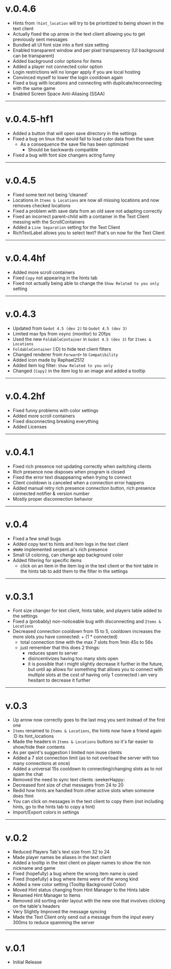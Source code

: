 # v.0.4.6

- Hints from `!hint_location` will try to be prioritized to being shown in the text client
- Actually fixed the up arrow in the text client allowing you to get previously sent messages
- Bundled all UI font size into a font size setting
- Enabled transparent window and per pixel transparency (UI background can be transparent)
- Added background color options for items
- Added a player not connected color option
- Login restrictions will no longer apply if you are local hosting
- Convinced myself to lower the login cooldown again
- Fixed a bug with locations and connecting with duplicate/reconnecting with the same game
- Enabled Screen Space Anti-Aliasing (SSAA)

---
# v.0.4.5-hf1

- Added a button that will open save directory in the settings
- Fixed a bug on linux that would fail to load color data from the save
  - As a consequence the save file has been optimized
    - Should be backwards compatible 
- Fixed a bug with font size changers acting funny

---
# v.0.4.5

- Fixed some text not being 'cleaned'
- Locations in `Items & Locations` are now all missing locations and now removes checked locations
- Fixed a problem with save data from an old save not adapting correctly
- Fixed an incorrect parent-child with a container in the Text Client messing with the ScrollContainers
- Added a `Line Separation` setting for the Text Client
- RichTextLabel allows you to select text? that's on now for the Text Client 

---
# v.0.4.4hf

- Added more scroll containers
- Fixed `Copy` not appearing in the hints tab
- Fixed not actually being able to change the `Show Related to you only` setting

---
# v.0.4.3

- Updated from `Godot 4.5 (dev 2)` to `Godot 4.5 (dev 3)` 
- Limited max fps from vsync (monitor) to 20fps
- Used the new `FoldableContainer` in `Godot 4.5 (dev 3)` for `Items & Locations`
- `FoldableContainer` (:D) to hide text client filters
- Changed renderer from `Forward+` to `Compatibility`
- Added icon made by Raphael2512
- Added item log filter: `Show Related to you only`
- Changed `[Copy]` in the item log to an image and added a tooltip

---
# v.0.4.2hf

- Fixed funny problems with color settings
- Added more scroll containers
- Fixed disconnecting breaking everything
- Added Licenses

---
# v.0.4.1

- Fixed rich presence not updating correctly when switching clients
- Rich presence now disposes when program is closed
- Fixed the error text disappearing when trying to connect
- Client cooldown is canceled when a connection error happens
- Added manual retry rich presence connection button, rich presence connected notifier & version number
- Mostly proper disconnection behavior

---
# v.0.4

- Fixed a few small bugs
- Added copy text to hints and item logs in the text client
- ~~stole~~ implemented serpent.ai's rich presence
- Small UI coloring, can change app background color
- Added filtering for specific items
  - click on an item in the item log in the text client or the hint table in the hints tab to add them to the filter in the settings 

---
# v.0.3.1

- Font size changer for text client, hints table, and players table added to the settings
- Fixed a (probably) non-noticeable bug with disconnecting and `Items & Locations`
- Decreased connection cooldown from 15 to 5, cooldown increases the more slots you have connected: + (1 * connected)
  - total connection time with the max 7 slots from 1min 45s to 56s
  - just remember that this does 2 things:
    - reduces spam to server
    - disincentivizes having too many slots open
    - it is possible that i might slightly decrease it further in the future, but until ap allows for something that allows you to connect with multiple slots at the cost of having only 1 connected i am very hesitant to decrease it further

---
# v.0.3

- Up arrow now correctly goes to the last msg you sent instead of the first one
- `Items` renamed to `Items & Locations`, the hints now have a friend again :D its hint_locations
- Made the headers in `Items & Locations` buttons so it's far easier to show/hide their contents
- As per qwint's suggestion I limited non inuse clients
- Added a 7 slot connection limit (as to not overload the server with too many connections at once)
- Added a universal 15s cooldown to connecting/changing slots as to not spam the chat
- Removed the need to sync text clients :seekerHappy:
- Decreased font size of chat messages from 24 to 20
- Redid how hints are handled from other active slots when someone does !hint 
- You can click on messages in the text client to copy them (not including hints, go to the hints tab to copy a hint)
- Import/Export colors in settings

---
# v.0.2

- Reduced Players Tab's text size from 32 to 24
- Made player names be aliases in the text client
- Added a tooltip in the text client on player names to show the non nickname and game
- Fixed (hopefully) a bug where the wrong item name is used
- Fixed (hopefully) a bug where items were of the wrong kind
- Added a new color setting (Tooltip Background Color)
- Moved Hint status changing from Hint Manager to the Hints table
- Renamed Hint Manager to Items
- Removed old sorting order layout with the new one that involves clicking on the table's headers
- Very Slightly Improved the message syncing
- Made the Text Client only send out a message from the input every 300ms to reduce spamming the server 

---
# v.0.1

- Initial Release
